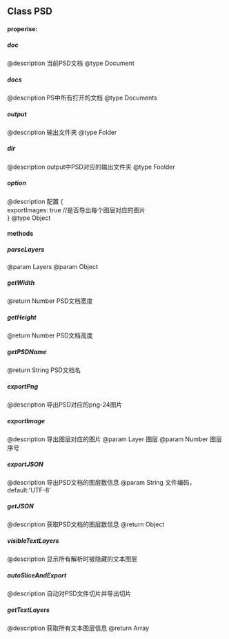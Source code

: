 ## Class PSD
#### properise:
##### doc
>
@description 当前PSD文档
@type Document  

##### docs
>
@description PS中所有打开的文档
@type Documents

##### output  
>
@description 输出文件夹
@type Folder

##### dir
>
@description output中PSD对应的输出文件夹
@type Foolder

##### option
>
@description 配置
{  
	exportImages: true //是否导出每个图层对应的图片  
}
@type Object

#### methods
##### parseLayers
>
@param Layers 
@param Object

##### getWidth
>
@return Number PSD文档宽度

##### getHeight
>
@return Number PSD文档高度

##### getPSDName
>
@return String PSD文档名

##### exportPng
>
@description 导出PSD对应的png-24图片

##### exportImage
>
@description 导出图层对应的图片
@param Layer 图层
@param Number 图层序号

##### exportJSON
>
@description 导出PSD文档的图层数信息
@param String 文件编码，default:'UTF-8'

##### getJSON
>
@description 获取PSD文档的图层数信息
@return Object

##### visibleTextLayers
>
@description 显示所有解析时被隐藏的文本图层

##### autoSliceAndExport
>
@description 自动对PSD文件切片并导出切片

##### getTextLayers
>
@description 获取所有文本图层信息
@return Array
